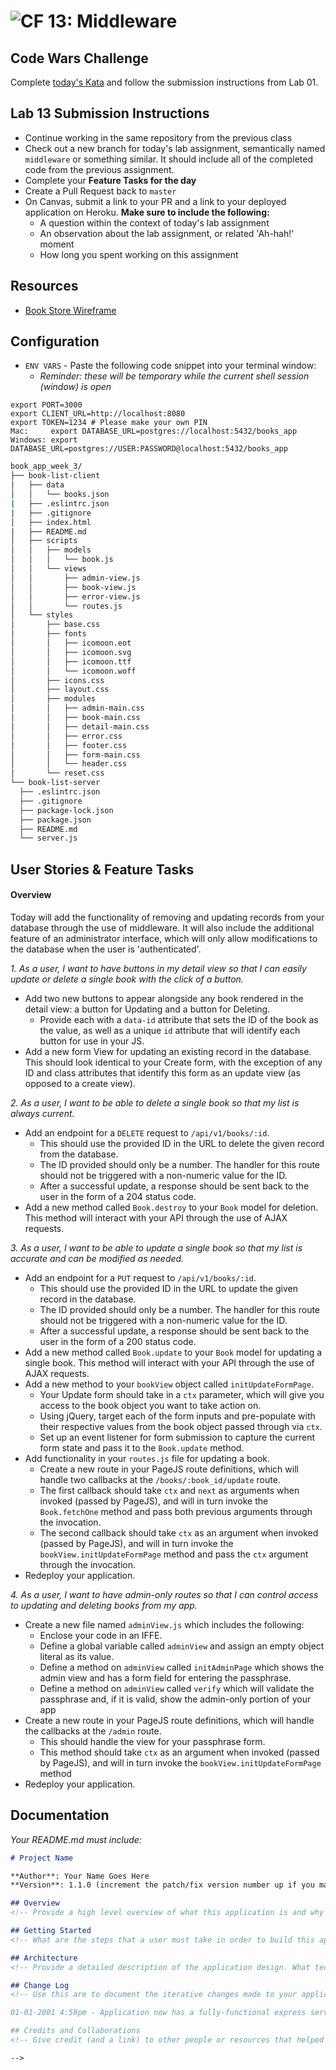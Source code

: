 ![CF](https://camo.githubusercontent.com/70edab54bba80edb7493cad3135e9606781cbb6b/687474703a2f2f692e696d6775722e636f6d2f377635415363382e706e67) 13: Middleware
===
## Code Wars Challenge

Complete [today's Kata](https://www.codewars.com/kata/mutate-my-strings) and follow the submission instructions from Lab 01.

## Lab 13 Submission Instructions
- Continue working in the same repository from the previous class
- Check out a new branch for today's lab assignment, semantically named `middleware` or something similar. It should include all of the completed code from the previous assignment.
- Complete your **Feature Tasks for the day**
- Create a Pull Request back to `master`
- On Canvas, submit a link to your PR and a link to your deployed application on Heroku. **Make sure to include the following:**
  - A question within the context of today's lab assignment
  - An observation about the lab assignment, or related 'Ah-hah!' moment
  - How long you spent working on this assignment

## Resources
<!-- This needs more content for student resources -->
- [Book Store Wireframe](./wireframes)

## Configuration

- `ENV VARS` - Paste the following code snippet into your terminal window:
  * _Reminder: these will be temporary while the current shell session (window) is open_

```
export PORT=3000
export CLIENT_URL=http://localhost:8080
export TOKEN=1234 # Please make your own PIN
Mac:     export DATABASE_URL=postgres://localhost:5432/books_app
Windows: export DATABASE_URL=postgres://USER:PASSWORD@localhost:5432/books_app
```

```sh
book_app_week_3/
├── book-list-client
│   ├── data
│   │   └── books.json
|   ├── .eslintrc.json
|   ├── .gitignore
│   ├── index.html
|   ├── README.md
│   ├── scripts
│   │   ├── models
│   │   │   └── book.js
│   │   └── views
│   │       ├── admin-view.js
│   │       ├── book-view.js
│   │       ├── error-view.js
│   │       └── routes.js
│   └── styles
│       ├── base.css
│       ├── fonts
│       │   ├── icomoon.eot
│       │   ├── icomoon.svg
│       │   ├── icomoon.ttf
│       │   └── icomoon.woff
│       ├── icons.css
│       ├── layout.css
│       ├── modules
│       │   ├── admin-main.css
│       │   ├── book-main.css
│       │   ├── detail-main.css
│       │   ├── error.css
│       │   ├── footer.css
│       │   ├── form-main.css
│       │   └── header.css
│       └── reset.css
└── book-list-server
  ├── .eslintrc.json
  ├── .gitignore
  ├── package-lock.json
  ├── package.json
  ├── README.md
  └── server.js
```

## User Stories & Feature Tasks

#### Overview

Today will add the functionality of removing and updating records from your database through the use of middleware. It will also include the additional feature of an administrator interface, which will only allow modifications to the database when the user is 'authenticated'.

*1. As a user, I want to have buttons in my detail view so that I can easily update or delete a single book with the click of a button.*

- Add two new buttons to appear alongside any book rendered in the detail view: a button for Updating and a button for Deleting.
  - Provide each with a `data-id` attribute that sets the ID of the book as the value, as well as a unique `id` attribute that will identify each button for use in your JS.
- Add a new form View for updating an existing record in the database. This should look identical to your Create form, with the exception of any ID and class attributes that identify this form as an update view (as opposed to a create view).

*2. As a user, I want to be able to delete a single book so that my list is always current.*

- Add an endpoint for a `DELETE` request to `/api/v1/books/:id`.
  - This should use the provided ID in the URL to delete the given record from the database.
  - The ID provided should only be a number. The handler for this route should not be triggered with a non-numeric value for the ID.
  - After a successful update, a response should be sent back to the user in the form of a 204 status code.
- Add a new method called `Book.destroy` to your `Book` model for deletion. This method will interact with your API through the use of AJAX requests.

*3. As a user, I want to be able to update a single book so that my list is accurate and can be modified as needed.*

- Add an endpoint for a `PUT` request to `/api/v1/books/:id`.
  - This should use the provided ID in the URL to update the given record in the database.
  - The ID provided should only be a number. The handler for this route should not be triggered with a non-numeric value for the ID.
  - After a successful update, a response should be sent back to the user in the form of a 200 status code.
- Add a new method called `Book.update` to your `Book` model for updating a single book. This method will interact with your API through the use of AJAX requests.
- Add a new method to your `bookView` object called `initUpdateFormPage`.
  - Your Update form should take in a `ctx` parameter, which will give you access to the book object you want to take action on.
  - Using jQuery, target each of the form inputs and pre-populate with their respective values from the book object passed through via `ctx`.
  - Set up an event listener for form submission to capture the current form state and pass it to the `Book.update` method.
- Add functionality in your `routes.js` file for updating a book.
  - Create a new route in your PageJS route definitions, which will handle two callbacks at the `/books/:book_id/update` route.
  - The first callback should take `ctx` and `next` as arguments when invoked (passed by PageJS), and will in turn invoke the `Book.fetchOne` method and pass both previous arguments through the invocation.
  - The second callback should take `ctx` as an argument when invoked (passed by PageJS), and will in turn invoke the `bookView.initUpdateFormPage` method and pass the `ctx` argument through the invocation.
- Redeploy your application.

*4. As a user, I want to have admin-only routes so that I can control access to updating and deleting books from my app.*

- Create a new file named `adminView.js` which includes the following:
  - Enclose your code in an IFFE.
  - Define a global variable called `adminView` and assign an empty object literal as its value.
  - Define a method on `adminView` called `initAdminPage` which shows the admin view and has a form field for entering the passphrase.
  - Define a method on `adminView` called `verify` which will validate the passphrase and, if it is valid, show the admin-only portion of your app
- Create a new route in your PageJS route definitions, which will handle the callbacks at the `/admin` route.
  - This should handle the view for your passphrase form.
  - This method should take `ctx` as an argument when invoked (passed by PageJS), and will in turn invoke the `bookView.initUpdateFormPage` method
- Redeploy your application.

## Documentation

_Your README.md must include:_
```md
# Project Name

**Author**: Your Name Goes Here
**Version**: 1.1.0 (increment the patch/fix version number up if you make more commits past your first submission)

## Overview
<!-- Provide a high level overview of what this application is and why you are building it, beyond the fact that it's an assignment for a Code Fellows 301 class. (i.e. What's your problem domain?) -->

## Getting Started
<!-- What are the steps that a user must take in order to build this app on their own machine and get it running? -->

## Architecture
<!-- Provide a detailed description of the application design. What technologies (languages, libraries, etc) you're using, and any other relevant design information. -->

## Change Log
<!-- Use this are to document the iterative changes made to your application as each feature is successfully implemented. Use time stamps. Here's an examples:

01-01-2001 4:59pm - Application now has a fully-functional express server, with GET and POST routes for the book resource.

## Credits and Collaborations
<!-- Give credit (and a link) to other people or resources that helped you build this application. -->

-->
```
